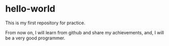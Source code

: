 # hello-world
This is my first repository for practice.

From now on, I will learn from github and share my achievements, and, I will be a very good programmer. 


